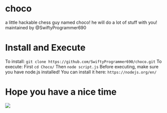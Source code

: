 # choco
a little hackable chess guy named choco!
he will do a lot of stuff with you!
maintained by @SwiftyProgrammer690
<br>
# Install and Execute
To install: `git clone https://github.com/SwiftyProgrammer690/choco.git`
To execute: First `cd Choco/` Then `node script.js`
Before executing, make sure you have node.js installed! You can install it here: `https://nodejs.org/en/`
<br>
# Hope you have a nice time
![](https://seeklogo.com/images/C/choco-logo-AF37AB2380-seeklogo.com.gif)
